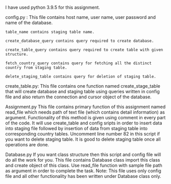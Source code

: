 I have used python 3.9.5 for this assignment.

  config.py :
    This file contains host name, user name, user password and name of the database.

    table_name contains staging table name.

    create_database_query contains query required to create database.

    create_table_query contains query required to create table with given structure.

    fetch_country_query contains query for fetching all the distinct country from staging table.

    delete_staging_table contains query for deletion of staging table.

  create_table.py:
    This file contains one function named create_stage_table that will create database and staging table using queries written in config file and also return the connection and cursor object of the database.

  Assignment.py
    This file contains primary function of this assignment named read_file which needs path of text file (which contains detail information) as argument.
    Functionality of this method is given using comment in every part of the code.
    It will use create_table and config sripts in order to insert data into staging file followed by insertion of data from staging table into corresponding country tables.
    Uncomment line number 82 in this script if you want to delete staging table. It is good to delete staging table once all operations are done.

  Database.py
    If you want class structure then this script and config file will do all the work for you.
    This file contains Database class import this class and create object of this class. Use read_file function with sample file path as argument in order to complete the task. Note: This file uses only config file and all other functionality has been written under Database class only.
